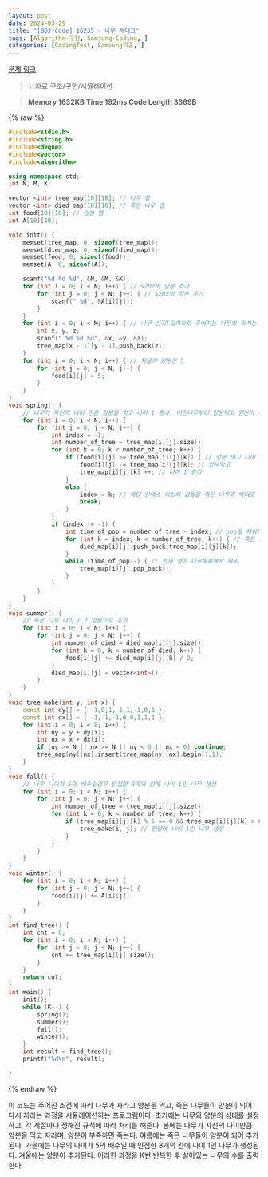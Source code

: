 ```yaml
---
layout: post
date: 2024-03-29
title: "[BOJ-Code] 16235 - 나무 재테크"
tags: [Algorithm-구현, Samsung-Coding, ]
categories: [CodingTest, Samsung기출, ]
---
```


[문제 링크](https://www.acmicpc.net/problem/16235)


> 💡 자료 구조/구현/시뮬레이션


> **Memory   1632KB                                   Time   192ms                               Code Length   3369B**



{% raw %}
```c++
#include<stdio.h>
#include<string.h>
#include<deque>
#include<vector>
#include<algorithm>

using namespace std;
int N, M, K;

vector <int> tree_map[10][10]; // 나무 맵
vector <int> died_map[10][10]; // 죽은 나무 맵
int food[10][10]; // 양분 맵
int A[10][10];

void init() {
	memset(tree_map, 0, sizeof(tree_map));
	memset(died_map, 0, sizeof(died_map));
	memset(food, 0, sizeof(food));
	memset(A, 0, sizeof(A));

	scanf("%d %d %d", &N, &M, &K);
	for (int i = 0; i < N; i++) { // S2D2의 양분 추가
		for (int j = 0; j < N; j++) { // S2D2의 양분 추가
			scanf(" %d", &A[i][j]);
		}
	}
	for (int i = 0; i < M; i++) { // 나무 심기(입력으로 주어지는 나무의 위치는 모두 서로 다름)
		int x, y, z;
		scanf(" %d %d %d", &x, &y, &z);
		tree_map[x - 1][y - 1].push_back(z);
	}
	for (int i = 0; i < N; i++) { // 처음의 양분은 5
		for (int j = 0; j < N; j++) {
			food[i][j] = 5;
		}
	}
}
void spring() {
	// 나무가 자신의 나이 만큼 양분을 먹고 나이 1 증가. 어린나무부터 양분먹고 양분이 부족하면 바로 사망.
	for (int i = 0; i < N; i++) {
		for (int j = 0; j < N; j++) {
			int index = -1;
			int number_of_tree = tree_map[i][j].size();
			for (int k = 0; k < number_of_tree; k++) {
				if (food[i][j] >= tree_map[i][j][k]) { // 양분 먹고 나이 1 증가
					food[i][j] -= tree_map[i][j][k]; // 양분먹고
					tree_map[i][j][k] ++; // 나이 1 증가
				}
				else {
					index = k; // 해당 인덱스 이상의 값들을 죽은 나무의 벡터로 이동해야함.
					break;
				}
			}
			if (index != -1) {
				int time_of_pop = number_of_tree - index; // pop을 해줘야 하는 횟수
				for (int k = index; k < number_of_tree; k++) { // 죽은 나무 목록에 추가
					died_map[i][j].push_back(tree_map[i][j][k]);
				}
				while (time_of_pop--) { // 현재 생존 나무목록에서 제외
					tree_map[i][j].pop_back();
				}
			}
		}
	}
}
void summer() {
	// 죽은 나무 나이 / 2 양분으로 추가
	for (int i = 0; i < N; i++) {
		for (int j = 0; j < N; j++) {
			int number_of_died = died_map[i][j].size();
			for (int k = 0; k < number_of_died; k++) {
				food[i][j] += died_map[i][j][k] / 2;
			}
			died_map[i][j] = vector<int>();
		}
	}
}
void tree_make(int y, int x) {
	const int dy[] = { -1,0,1,-1,1,-1,0,1 };
	const int dx[] = { -1,-1,-1,0,0,1,1,1 };
	for (int i = 0; i < 8; i++) {
		int ny = y + dy[i];
		int nx = x + dx[i];
		if (ny >= N || nx >= N || ny < 0 || nx < 0) continue;
		tree_map[ny][nx].insert(tree_map[ny][nx].begin(),1);
	}
}
void fall() {
	// 나무 나이가 5의 배수일경우 인접한 8개의 칸에 나이 1인 나무 생성
	for (int i = 0; i < N; i++) {
		for (int j = 0; j < N; j++) {
			int number_of_tree = tree_map[i][j].size();
			for (int k = 0; k < number_of_tree; k++) {
				if (tree_map[i][j][k] % 5 == 0 && tree_map[i][j][k] > 0) {
					tree_make(i, j); // 맨앞에 나이 1인 나무 생성
				}
			}
		}
	}
}
void winter() {
	for (int i = 0; i < N; i++) {
		for (int j = 0; j < N; j++) {
			food[i][j] += A[i][j];
		}
	}
}
int find_tree() {
	int cnt = 0;
	for (int i = 0; i < N; i++) {
		for (int j = 0; j < N; j++) {
			cnt += tree_map[i][j].size();
		}
	}
	return cnt;
}
int main() {
	init();
	while (K--) {
		spring();
		summer();
		fall();
		winter();
	}
	int result = find_tree();
	printf("%d\n", result);

}
```
{% endraw %}



이 코드는 주어진 조건에 따라 나무가 자라고 양분을 먹고, 죽은 나무들이 양분이 되어 다시 자라는 과정을 시뮬레이션하는 프로그램이다. 초기에는 나무와 양분의 상태를 설정하고, 각 계절마다 정해진 규칙에 따라 처리를 해준다. 봄에는 나무가 자신의 나이만큼 양분을 먹고 자라며, 양분이 부족하면 죽는다. 여름에는 죽은 나무들이 양분이 되어 추가된다. 가을에는 나무의 나이가 5의 배수일 때 인접한 8개의 칸에 나이 1인 나무가 생성된다. 겨울에는 양분이 추가된다. 이러한 과정을 K번 반복한 후 살아있는 나무의 수를 출력한다.

